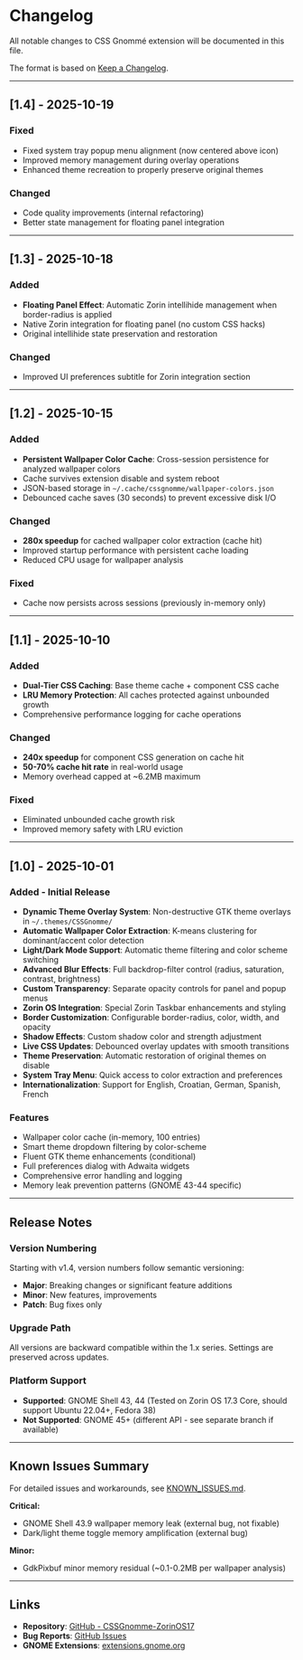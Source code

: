 # Changelog

All notable changes to CSS Gnommé extension will be documented in this file.

The format is based on [Keep a Changelog](https://keepachangelog.com/en/1.0.0/).

---

## [1.4] - 2025-10-19

### Fixed
- Fixed system tray popup menu alignment (now centered above icon)
- Improved memory management during overlay operations
- Enhanced theme recreation to properly preserve original themes

### Changed
- Code quality improvements (internal refactoring)
- Better state management for floating panel integration

---

## [1.3] - 2025-10-18

### Added
- **Floating Panel Effect**: Automatic Zorin intellihide management when border-radius is applied
- Native Zorin integration for floating panel (no custom CSS hacks)
- Original intellihide state preservation and restoration

### Changed
- Improved UI preferences subtitle for Zorin integration section

---

## [1.2] - 2025-10-15

### Added
- **Persistent Wallpaper Color Cache**: Cross-session persistence for analyzed wallpaper colors
- Cache survives extension disable and system reboot
- JSON-based storage in `~/.cache/cssgnomme/wallpaper-colors.json`
- Debounced cache saves (30 seconds) to prevent excessive disk I/O

### Changed
- **280x speedup** for cached wallpaper color extraction (cache hit)
- Improved startup performance with persistent cache loading
- Reduced CPU usage for wallpaper analysis

### Fixed
- Cache now persists across sessions (previously in-memory only)

---

## [1.1] - 2025-10-10

### Added
- **Dual-Tier CSS Caching**: Base theme cache + component CSS cache
- **LRU Memory Protection**: All caches protected against unbounded growth
- Comprehensive performance logging for cache operations

### Changed
- **240x speedup** for component CSS generation on cache hit
- **50-70% cache hit rate** in real-world usage
- Memory overhead capped at ~6.2MB maximum

### Fixed
- Eliminated unbounded cache growth risk
- Improved memory safety with LRU eviction

---

## [1.0] - 2025-10-01

### Added - Initial Release
- **Dynamic Theme Overlay System**: Non-destructive GTK theme overlays in `~/.themes/CSSGnomme/`
- **Automatic Wallpaper Color Extraction**: K-means clustering for dominant/accent color detection
- **Light/Dark Mode Support**: Automatic theme filtering and color scheme switching
- **Advanced Blur Effects**: Full backdrop-filter control (radius, saturation, contrast, brightness)
- **Custom Transparency**: Separate opacity controls for panel and popup menus
- **Zorin OS Integration**: Special Zorin Taskbar enhancements and styling
- **Border Customization**: Configurable border-radius, color, width, and opacity
- **Shadow Effects**: Custom shadow color and strength adjustment
- **Live CSS Updates**: Debounced overlay updates with smooth transitions
- **Theme Preservation**: Automatic restoration of original themes on disable
- **System Tray Menu**: Quick access to color extraction and preferences
- **Internationalization**: Support for English, Croatian, German, Spanish, French

### Features
- Wallpaper color cache (in-memory, 100 entries)
- Smart theme dropdown filtering by color-scheme
- Fluent GTK theme enhancements (conditional)
- Full preferences dialog with Adwaita widgets
- Comprehensive error handling and logging
- Memory leak prevention patterns (GNOME 43-44 specific)

---

## Release Notes

### Version Numbering
Starting with v1.4, version numbers follow semantic versioning:
- **Major**: Breaking changes or significant feature additions
- **Minor**: New features, improvements
- **Patch**: Bug fixes only

### Upgrade Path
All versions are backward compatible within the 1.x series. Settings are preserved across updates.

### Platform Support
- **Supported**: GNOME Shell 43, 44 (Tested on Zorin OS 17.3 Core, should support Ubuntu 22.04+, Fedora 38)
- **Not Supported**: GNOME 45+ (different API - see separate branch if available)

---

## Known Issues Summary

For detailed issues and workarounds, see [KNOWN_ISSUES.md](KNOWN_ISSUES.md).

**Critical:**
- GNOME Shell 43.9 wallpaper memory leak (external bug, not fixable)
- Dark/light theme toggle memory amplification (external bug)

**Minor:**
- GdkPixbuf minor memory residual (~0.1-0.2MB per wallpaper analysis)

---

## Links

- **Repository**: [GitHub - CSSGnomme-ZorinOS17](https://github.com/drdrummie/CSSGnomme-ZorinOS17)
- **Bug Reports**: [GitHub Issues](https://github.com/drdrummie/CSSGnomme-ZorinOS17/issues)
- **GNOME Extensions**: [extensions.gnome.org](https://extensions.gnome.org/)
